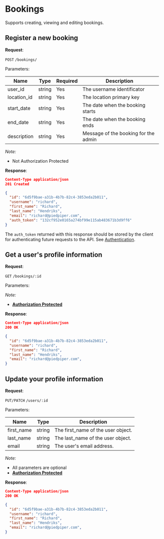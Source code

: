 # Bookings
Supports creating, viewing and editing bookings.

## Register a new booking

**Request**:

`POST` `/bookings/`

Parameters:

Name        | Type   | Required | Description
------------|--------|----------|------------
user_id     | string | Yes      | The username identificator
location_id | string | Yes      | The location primary key
start_date  | string | Yes      | The date when the booking starts
end_date    | string | Yes      | The date when the booking ends
description | string | Yes      | Message of the booking for the admin

*Note:*

- Not Authorization Protected

**Response**:

```json
Content-Type application/json
201 Created

{
  "id": "6d5f9bae-a31b-4b7b-82c4-3853eda2b011",
  "username": "richard",
  "first_name": "Richard",
  "last_name": "Hendriks",
  "email": "richard@piedpiper.com",
  "auth_token": "132cf952e0165a274bf99e115ab483671b3d9ff6"
}
```

The `auth_token` returned with this response should be stored by the client for
authenticating future requests to the API. See [Authentication](authentication.md).


## Get a user's profile information

**Request**:

`GET` `/bookings/:id`

Parameters:

*Note:*

- **[Authorization Protected](authentication.md)**

**Response**:

```json
Content-Type application/json
200 OK

{
  "id": "6d5f9bae-a31b-4b7b-82c4-3853eda2b011",
  "username": "richard",
  "first_name": "Richard",
  "last_name": "Hendriks",
  "email": "richard@piedpiper.com",
}
```


## Update your profile information

**Request**:

`PUT/PATCH` `/users/:id`

Parameters:

Name       | Type   | Description
-----------|--------|---
first_name | string | The first_name of the user object.
last_name  | string | The last_name of the user object.
email      | string | The user's email address.



*Note:*

- All parameters are optional
- **[Authorization Protected](authentication.md)**

**Response**:

```json
Content-Type application/json
200 OK

{
  "id": "6d5f9bae-a31b-4b7b-82c4-3853eda2b011",
  "username": "richard",
  "first_name": "Richard",
  "last_name": "Hendriks",
  "email": "richard@piedpiper.com",
}
```
